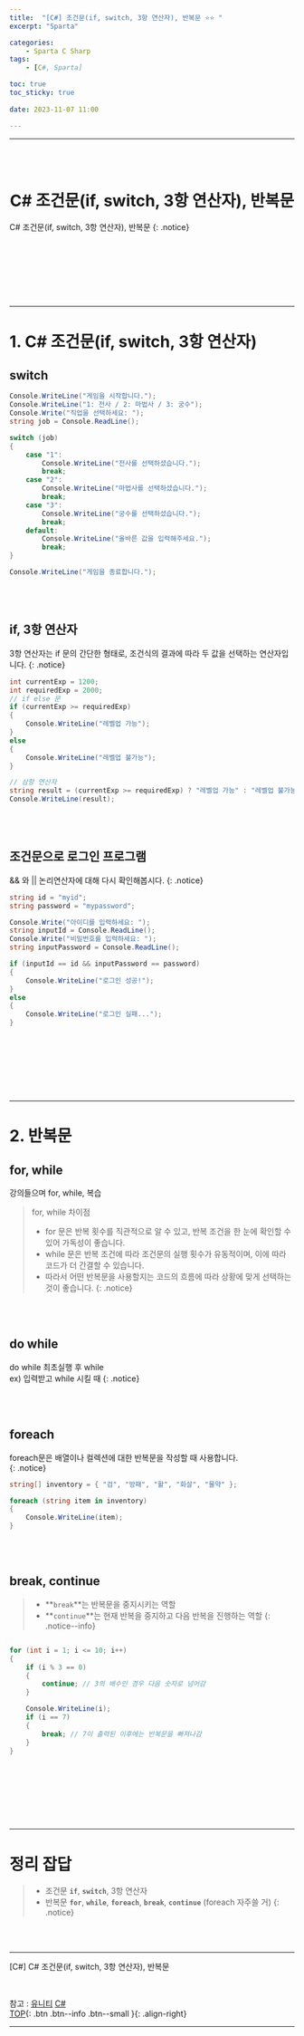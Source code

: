 ```yaml
---
title:  "[C#] 조건문(if, switch, 3항 연산자), 반복문 ⭐⭐ "
excerpt: "Sparta"

categories:
    - Sparta C Sharp
tags:
    - [C#, Sparta]

toc: true
toc_sticky: true
 
date: 2023-11-07 11:00

---
```

- - -
<BR><BR>

<center><H1> C# 조건문(if, switch, 3항 연산자), 반복문 </H1></center>
C# 조건문(if, switch, 3항 연산자), 반복문
{: .notice}

<br><br><br><br><br><br>
- - - 

# 1. C# 조건문(if, switch, 3항 연산자)

## switch
<div class="notice--primary" markdown="1"> 

```c# 
Console.WriteLine("게임을 시작합니다.");
Console.WriteLine("1: 전사 / 2: 마법사 / 3: 궁수");
Console.Write("직업을 선택하세요: ");
string job = Console.ReadLine();

switch (job)
{
    case "1":
        Console.WriteLine("전사를 선택하셨습니다.");
        break;
    case "2":
        Console.WriteLine("마법사를 선택하셨습니다.");
        break;
    case "3":
        Console.WriteLine("궁수를 선택하셨습니다.");
        break;
    default:
        Console.WriteLine("올바른 값을 입력해주세요.");
        break;
}

Console.WriteLine("게임을 종료합니다.");

```
</div>

<br><br>

## if, 3항 연산자
3항 연산자는 if 문의 간단한 형태로, 조건식의 결과에 따라 두 값을 선택하는 연산자입니다.
{: .notice}

<div class="notice--primary" markdown="1"> 

```c# 
int currentExp = 1200;
int requiredExp = 2000;
// if else 문
if (currentExp >= requiredExp)
{
    Console.WriteLine("레벨업 가능");
}
else
{
    Console.WriteLine("레벨업 불가능");
}

// 삼항 연산자
string result = (currentExp >= requiredExp) ? "레벨업 가능" : "레벨업 불가능";
Console.WriteLine(result);

```
</div>

<br><br>

## 조건문으로 로그인 프로그램
&& 와  ||  논리연산자에 대해 다시 확인해봅시다.
{: .notice}

<div class="notice--primary" markdown="1"> 

```c# 
string id = "myid";
string password = "mypassword";

Console.Write("아이디를 입력하세요: ");
string inputId = Console.ReadLine();
Console.Write("비밀번호를 입력하세요: ");
string inputPassword = Console.ReadLine();

if (inputId == id && inputPassword == password)
{
    Console.WriteLine("로그인 성공!");
}
else
{
    Console.WriteLine("로그인 실패...");
}

```
</div>

<br><br><br><br><br><br>
- - - 

# 2. 반복문

## for, while

강의들으며 for, while, 복습  
> for, while 차이점  
> - for 문은 반복 횟수를 직관적으로 알 수 있고, 반복 조건을 한 눈에 확인할 수 있어 가독성이 좋습니다.
> - while 문은 반복 조건에 따라 조건문의 실행 횟수가 유동적이며, 이에 따라 코드가 더 간결할 수 있습니다.
> - 따라서 어떤 반복문을 사용할지는 코드의 흐름에 따라 상황에 맞게 선택하는 것이 좋습니다.
{: .notice}

<br><br>

## do while

do while 
최초실행 후 while  
ex) 입력받고 while 시킬 때
{: .notice}

<br><br>

## foreach
foreach문은 배열이나 컬렉션에 대한 반복문을 작성할 때 사용합니다.  
{: .notice}

<div class="notice--primary" markdown="1"> 

```c# 
string[] inventory = { "검", "방패", "활", "화살", "물약" };

foreach (string item in inventory)
{
    Console.WriteLine(item);
}
```
</div>

<br><br>

## break, continue 
> - **`break`**는 반복문을 중지시키는 역할
> - **`continue`**는 현재 반복을 중지하고 다음 반복을 진행하는 역할
{: .notice--info}

<div class="notice--primary" markdown="1"> 

```c# 

for (int i = 1; i <= 10; i++)
{
    if (i % 3 == 0)
    {
        continue; // 3의 배수인 경우 다음 숫자로 넘어감
    }

    Console.WriteLine(i);
    if (i == 7)
    {
        break; // 7이 출력된 이후에는 반복문을 빠져나감
    }
}
```
</div>

<br><br><br><br><br><br>
- - - 

# 정리 잡답
> - 조건문 **`if`**, **`switch`**, 3항 연산자  
> - 반복문 **`for`**, **`while`**, **`foreach`**, **`break`**, **`continue`**    (foreach 자주쓸 거) 
{: .notice}



<br><br>
- - - 

[C#] C# 조건문(if, switch, 3항 연산자), 반복문

<br>

참고 : [유니티](https://docs.unity3d.com/kr/) [C#](https://learn.microsoft.com/ko-kr/dotnet/csharp/)  
[TOP](#){: .btn .btn--info .btn--small }{: .align-right}
<br>
- - -
